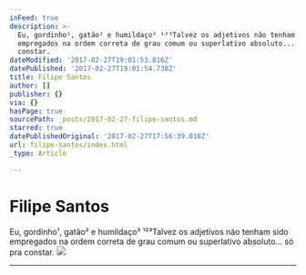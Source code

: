 ```yaml
---
inFeed: true
description: >-
  Eu, gordinho¹, gatão² e humildaço³ ¹²³Talvez os adjetivos não tenham sido
  empregados na ordem correta de grau comum ou superlativo absoluto... só pra
  constar.
dateModified: '2017-02-27T19:01:53.816Z'
datePublished: '2017-02-27T19:01:54.738Z'
title: Filipe Santos
author: []
publisher: {}
via: {}
hasPage: true
sourcePath: _posts/2017-02-27-filipe-santos.md
starred: true
datePublishedOriginal: '2017-02-27T17:56:39.018Z'
url: filipe-santos/index.html
_type: Article

---
```

# Filipe Santos

Eu, gordinho¹, gatão² e humildaço³ ¹²³Talvez os adjetivos não tenham sido empregados na ordem correta de grau comum ou superlativo absoluto... só pra constar.
![](https://imgflo.herokuapp.com/graph/2b2431f8e7ba7b0/6594a2e2b9c18e2ab09d8f463b7b09ea/noop.jpg?input=https%3A%2F%2Fscontent.xx.fbcdn.net%2Fv%2Ft1.0-0%2Fp480x480%2F12390898_10201010841868722_3149612400050150554_n.jpg%3Foh%3D8cb695f02d914fbee969c7c0a78a823a%26oe%3D59342D31)

---